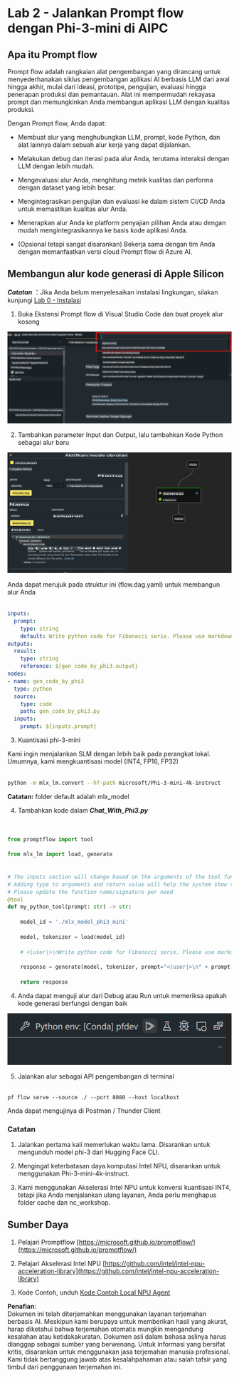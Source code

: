 # **Lab 2 - Jalankan Prompt flow dengan Phi-3-mini di AIPC**

## **Apa itu Prompt flow**

Prompt flow adalah rangkaian alat pengembangan yang dirancang untuk menyederhanakan siklus pengembangan aplikasi AI berbasis LLM dari awal hingga akhir, mulai dari ideasi, prototipe, pengujian, evaluasi hingga penerapan produksi dan pemantauan. Alat ini mempermudah rekayasa prompt dan memungkinkan Anda membangun aplikasi LLM dengan kualitas produksi.

Dengan Prompt flow, Anda dapat:

- Membuat alur yang menghubungkan LLM, prompt, kode Python, dan alat lainnya dalam sebuah alur kerja yang dapat dijalankan.

- Melakukan debug dan iterasi pada alur Anda, terutama interaksi dengan LLM dengan lebih mudah.

- Mengevaluasi alur Anda, menghitung metrik kualitas dan performa dengan dataset yang lebih besar.

- Mengintegrasikan pengujian dan evaluasi ke dalam sistem CI/CD Anda untuk memastikan kualitas alur Anda.

- Menerapkan alur Anda ke platform penyajian pilihan Anda atau dengan mudah mengintegrasikannya ke basis kode aplikasi Anda.

- (Opsional tetapi sangat disarankan) Bekerja sama dengan tim Anda dengan memanfaatkan versi cloud Prompt flow di Azure AI.



## **Membangun alur kode generasi di Apple Silicon**

***Catatan*** ：Jika Anda belum menyelesaikan instalasi lingkungan, silakan kunjungi [Lab 0 - Instalasi](./01.Installations.md)

1. Buka Ekstensi Prompt flow di Visual Studio Code dan buat proyek alur kosong

![create](../../../../../../../../../translated_images/pf_create.d6172d8277a78a7fa82cd6ff727ed44e037fa78b662f1f62d5963f36d712d229.id.png)

2. Tambahkan parameter Input dan Output, lalu tambahkan Kode Python sebagai alur baru

![flow](../../../../../../../../../translated_images/pf_flow.d5646a323fb7f444c0b98b4521057a592325c583e7ba18bc31500bc0415e9ef3.id.png)


Anda dapat merujuk pada struktur ini (flow.dag.yaml) untuk membangun alur Anda

```yaml

inputs:
  prompt:
    type: string
    default: Write python code for Fibonacci serie. Please use markdown as output
outputs:
  result:
    type: string
    reference: ${gen_code_by_phi3.output}
nodes:
- name: gen_code_by_phi3
  type: python
  source:
    type: code
    path: gen_code_by_phi3.py
  inputs:
    prompt: ${inputs.prompt}


```

3. Kuantisasi phi-3-mini

Kami ingin menjalankan SLM dengan lebih baik pada perangkat lokal. Umumnya, kami mengkuantisasi model (INT4, FP16, FP32)


```bash

python -m mlx_lm.convert --hf-path microsoft/Phi-3-mini-4k-instruct

```

**Catatan:** folder default adalah mlx_model 

4. Tambahkan kode dalam ***Chat_With_Phi3.py***


```python


from promptflow import tool

from mlx_lm import load, generate


# The inputs section will change based on the arguments of the tool function, after you save the code
# Adding type to arguments and return value will help the system show the types properly
# Please update the function name/signature per need
@tool
def my_python_tool(prompt: str) -> str:

    model_id = './mlx_model_phi3_mini'

    model, tokenizer = load(model_id)

    # <|user|>\nWrite python code for Fibonacci serie. Please use markdown as output<|end|>\n<|assistant|>

    response = generate(model, tokenizer, prompt="<|user|>\n" + prompt  + "<|end|>\n<|assistant|>", max_tokens=2048, verbose=True)

    return response


```

4. Anda dapat menguji alur dari Debug atau Run untuk memeriksa apakah kode generasi berfungsi dengan baik 

![RUN](../../../../../../../../../translated_images/pf_run.d918637dc00f61e9bdeec37d4cc9646f77d270ac9203bcce13569f3157202b6e.id.png)

5. Jalankan alur sebagai API pengembangan di terminal

```

pf flow serve --source ./ --port 8080 --host localhost   

```

Anda dapat mengujinya di Postman / Thunder Client


### **Catatan**

1. Jalankan pertama kali memerlukan waktu lama. Disarankan untuk mengunduh model phi-3 dari Hugging Face CLI.

2. Mengingat keterbatasan daya komputasi Intel NPU, disarankan untuk menggunakan Phi-3-mini-4k-instruct.

3. Kami menggunakan Akselerasi Intel NPU untuk konversi kuantisasi INT4, tetapi jika Anda menjalankan ulang layanan, Anda perlu menghapus folder cache dan nc_workshop.



## **Sumber Daya**

1. Pelajari Promptflow [https://microsoft.github.io/promptflow/](https://microsoft.github.io/promptflow/)

2. Pelajari Akselerasi Intel NPU [https://github.com/intel/intel-npu-acceleration-library](https://github.com/intel/intel-npu-acceleration-library)

3. Kode Contoh, unduh [Kode Contoh Local NPU Agent](../../../../../../../../../code/07.Lab/01/AIPC/local-npu-agent)

**Penafian**:  
Dokumen ini telah diterjemahkan menggunakan layanan terjemahan berbasis AI. Meskipun kami berupaya untuk memberikan hasil yang akurat, harap diketahui bahwa terjemahan otomatis mungkin mengandung kesalahan atau ketidakakuratan. Dokumen asli dalam bahasa aslinya harus dianggap sebagai sumber yang berwenang. Untuk informasi yang bersifat kritis, disarankan untuk menggunakan jasa terjemahan manusia profesional. Kami tidak bertanggung jawab atas kesalahpahaman atau salah tafsir yang timbul dari penggunaan terjemahan ini.